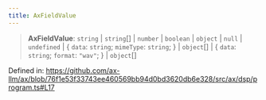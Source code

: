 ```yaml
---
title: AxFieldValue
---
```


> **AxFieldValue**: `string` \| `string`[] \| `number` \| `boolean` \| `object` \| `null` \| `undefined` \| \{ `data`: `string`; `mimeType`: `string`; \} \| `object`[] \| \{ `data`: `string`; `format`: `"wav"`; \} \| `object`[]

Defined in: https://github.com/ax-llm/ax/blob/76f1e53f33743ee460569bb94d0bd3620db6e328/src/ax/dsp/program.ts#L17
